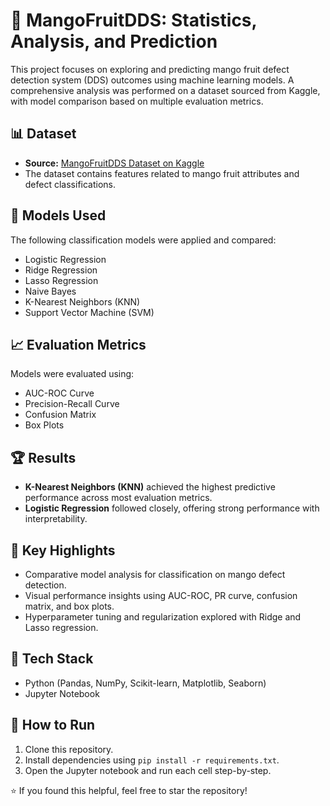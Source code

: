 # 🍋 MangoFruitDDS: Statistics, Analysis, and Prediction

This project focuses on exploring and predicting mango fruit defect detection system (DDS) outcomes using machine learning models. A comprehensive analysis was performed on a dataset sourced from Kaggle, with model comparison based on multiple evaluation metrics.

## 📊 Dataset

- **Source:** [MangoFruitDDS Dataset on Kaggle](https://www.kaggle.com/datasets/warcoder/mangofruitdds)
- The dataset contains features related to mango fruit attributes and defect classifications.

## 🧠 Models Used

The following classification models were applied and compared:

- Logistic Regression
- Ridge Regression
- Lasso Regression
- Naive Bayes
- K-Nearest Neighbors (KNN)
- Support Vector Machine (SVM)

## 📈 Evaluation Metrics

Models were evaluated using:

- AUC-ROC Curve
- Precision-Recall Curve
- Confusion Matrix
- Box Plots

## 🏆 Results

- **K-Nearest Neighbors (KNN)** achieved the highest predictive performance across most evaluation metrics.
- **Logistic Regression** followed closely, offering strong performance with interpretability.

## 📌 Key Highlights

- Comparative model analysis for classification on mango defect detection.
- Visual performance insights using AUC-ROC, PR curve, confusion matrix, and box plots.
- Hyperparameter tuning and regularization explored with Ridge and Lasso regression.

## 🧪 Tech Stack

- Python (Pandas, NumPy, Scikit-learn, Matplotlib, Seaborn)
- Jupyter Notebook

## 🚀 How to Run

1. Clone this repository.
2. Install dependencies using `pip install -r requirements.txt`.
3. Open the Jupyter notebook and run each cell step-by-step.

⭐ If you found this helpful, feel free to star the repository!

